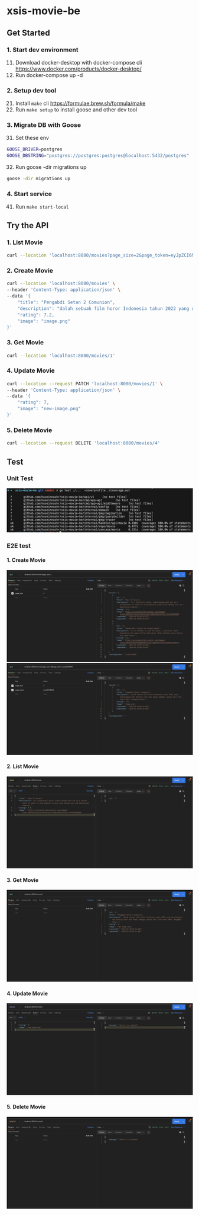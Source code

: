 # xsis-movie-be

## Get Started
### 1. Start dev environment
11. Download docker-desktop with docker-compose cli https://www.docker.com/products/docker-desktop/
12. Run docker-compose up -d

### 2. Setup dev tool
21. Install `make` cli https://formulae.brew.sh/formula/make
22. Run `make setup` to install goose and other dev tool

### 3. Migrate DB with Goose
31. Set these env
```sh
GOOSE_DRIVER=postgres
GOOSE_DBSTRING="postgres://postgres:postgres@localhost:5432/postgres"
```
32. Run goose -dir migrations up
```sh
goose -dir migrations up
```

### 4. Start service
41. Run `make start-local`


## Try the API
### 1. List Movie
```sh
curl --location 'localhost:8080/movies?page_size=2&page_token=eyJpZCI6MX0'
```

### 2. Create Movie
```sh
curl --location 'localhost:8080/movies' \
--header 'Content-Type: application/json' \
--data '{
    "title": "Pengabdi Setan 2 Comunion",
    "description": "dalah sebuah film horor Indonesia tahun 2022 yang disutradarai dan ditulis oleh Joko Anwar sebagai sekuel dari film tahun 2017, Pengabdi Setan.",
    "rating": 7.2,
    "image": "image.png"
}'
```

### 3. Get Movie
```sh
curl --location 'localhost:8080/movies/1'
```

### 4. Update Movie
```sh
curl --location --request PATCH 'localhost:8080/movies/1' \
--header 'Content-Type: application/json' \
--data '{
    "rating": 7,
    "image": "new-image.png"
}'
```

### 5. Delete Movie
```sh
curl --location --request DELETE 'localhost:8080/movies/4'
```

## Test
### Unit Test
![Test coverage](./files/screenshots/6.%20Test%20Coverage.png)

### E2E test
#### 1. Create Movie
![List Movie Page 1](./files/screenshots/1.%20List%20Page%201.png)
![List Movie Page 1](./files/screenshots/1.%20List%20Page%202.png)

#### 2. List Movie
![Create Movie](./files/screenshots/2.%20Create%20Movie.png)

#### 3. Get Movie
![Get Movie](./files/screenshots/3.%20Get%20Movie.png)

#### 4. Update Movie
![Update Movie](./files/screenshots/4.%20Update%20Movie.png)

#### 5. Delete Movie
![Delete Movie](./files/screenshots/5.%20Delete%20Movie.png)
